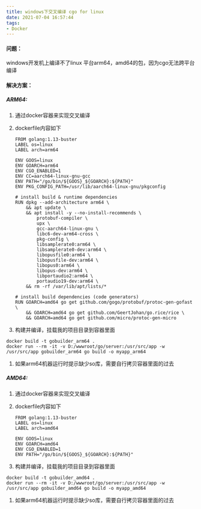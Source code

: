 ```yaml
---
title: windows下交叉编译 cgo for linux
date: 2021-07-04 16:57:44
tags:
- Docker
---
```


#### 问题：

windows开发机上编译不了linux 平台arm64，amd64的包，因为cgo无法跨平台编译

<!--more-->

#### 解决方案：

##### ARM64:

1. 通过docker容器来实现交叉编译

2. dockerfile内容如下

   ```
   FROM golang:1.13-buster
   LABEL os=linux
   LABEL arch=arm64
   
   ENV GOOS=linux
   ENV GOARCH=arm64
   ENV CGO_ENABLED=1
   ENV CC=aarch64-linux-gnu-gcc
   ENV PATH="/go/bin/${GOOS}_${GOARCH}:${PATH}"
   ENV PKG_CONFIG_PATH=/usr/lib/aarch64-linux-gnu/pkgconfig
   
   # install build & runtime dependencies
   RUN dpkg --add-architecture arm64 \
       && apt update \
       && apt install -y --no-install-recommends \
           protobuf-compiler \
           upx \
           gcc-aarch64-linux-gnu \
           libc6-dev-arm64-cross \
           pkg-config \
           libsamplerate0:arm64 \
           libsamplerate0-dev:arm64 \
           libopusfile0:arm64 \
           libopusfile-dev:arm64 \
           libopus0:arm64 \
           libopus-dev:arm64 \
           libportaudio2:arm64 \
           portaudio19-dev:arm64 \
       && rm -rf /var/lib/apt/lists/*
   
   # install build dependencies (code generators)
   RUN GOARCH=amd64 go get github.com/gogo/protobuf/protoc-gen-gofast \
       && GOARCH=amd64 go get github.com/GeertJohan/go.rice/rice \
       && GOARCH=amd64 go get github.com/micro/protoc-gen-micro
   ```

3. 构建并编译，挂载我的项目目录到容器里面

```
docker build -t gobuilder_arm64 .
docker run --rm -it -v D:/wwwroot/go/server:/usr/src/app -w /usr/src/app gobuilder_arm64 go build -o myapp_arm64
```

1. 如果arm64机器运行时提示缺少so库，需要自行拷贝容器里面的过去

##### AMD64:

1. 通过docker容器来实现交叉编译

2. dockerfile内容如下

   ```
   FROM golang:1.13-buster
   LABEL os=linux
   LABEL arch=amd64
   
   ENV GOOS=linux
   ENV GOARCH=amd64
   ENV CGO_ENABLED=1
   ENV PATH="/go/bin/${GOOS}_${GOARCH}:${PATH}"
   ```

3. 构建并编译，挂载我的项目目录到容器里面

```
docker build -t gobuilder_amd64 .
docker run --rm -it -v D:/wwwroot/go/server:/usr/src/app -w /usr/src/app gobuilder_amd64 go build -o myapp_amd64
```

1. 如果arm64机器运行时提示缺少so库，需要自行拷贝容器里面的过去
